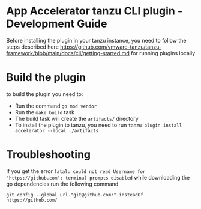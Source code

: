 # App Accelerator tanzu CLI plugin - Development Guide

Before installing the plugin in your tanzu instance, you need to follow the steps described here https://github.com/vmware-tanzu/tanzu-framework/blob/main/docs/cli/getting-started.md
for running plugins locally

# Build the plugin

to build the plugin you need to:

 - Run the command `go mod vendor`
 - Run the `make build` task
 - The build task will create the `artifacts/` directory
 - To install the plugin to tanzu, you need to run `tanzu plugin install accelerator --local ./artifacts`

# Troubleshooting
If you get the error `fatal: could not read Username for 'https://github.com': terminal prompts disabled` while downloading the go dependencies
run the following command
```
git config --global url."git@github.com:".insteadOf https://github.com/
```